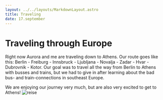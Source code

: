 ```yaml
---
layout: ../../layouts/MarkdownLayout.astro
title: Traveling
date: 17.september
---
```


# Traveling through Europe

Right now Aurora and me are traveling down to Athens. Our route goes like this: Berlin - Freiburg - Innsbruck - Ljubljana - Novalja - Zadar - Hvar - Dubrovnik - Kotor.
Our goal was to travel all the way from Berlin to Athens with busses and trains, but we had to give in after learning about the bad bus- and train-connections in southeast Europe.

We are enjoying our journey very much, but are also very excited to get to Athens!
![reise](./images/backpack.jpeg)
